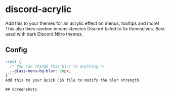 # discord-acrylic
Add this to your themes for an acrylic effect on menus, tooltips and more!
This also fixes random inconsistencies Discord failed to fix themselves.
Best used with dark Discord Nitro themes.

## Config
```css
:root {
  /* You can change this blur to anything */
  --glass-menu-bg-blur: 20px;
}```
Add this to your Quick CSS file to modify the blur strength.

## Screenshots
